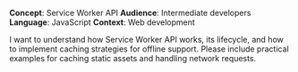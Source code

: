**Concept**: Service Worker API
**Audience**: Intermediate developers  
**Language**: JavaScript
**Context**: Web development

I want to understand how Service Worker API works, its lifecycle, and how to implement caching strategies for offline support. Please include practical examples for caching static assets and handling network requests.
